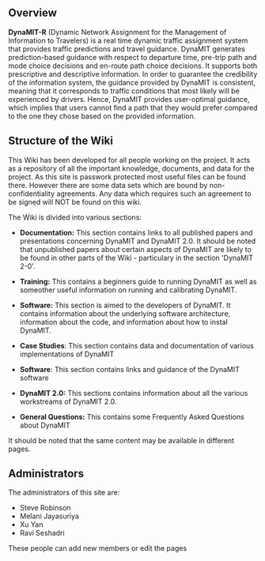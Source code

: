 ## Overview

**DynaMIT-R** (Dynamic Network Assignment for the Management of
Information to Travelers) is a real time dynamic traffic assignment
system that provides traffic predictions and travel guidance. DynaMIT
generates prediction-based guidance with respect to departure time,
pre-trip path and mode choice decisions and en-route path choice
decisions. It supports both prescriptive and descriptive information. In
order to guarantee the credibility of the information system, the
guidance provided by DynaMIT is consistent, meaning that it corresponds
to traffic conditions that most likely will be experienced by drivers.
Hence, DynaMIT provides user-optimal guidance, which implies that users
cannot find a path that they would prefer compared to the one they chose
based on the provided information.

## Structure of the Wiki

This Wiki has been developed for all people working on the project. It
acts as a repository of all the important knowledge, documents, and data
for the project. As this site is passwork protected most useful files
can be found there. However there are some data sets which are bound by
non-confidentiality agreements. Any data which requires such an
agreement to be signed will NOT be found on this wiki.

The Wiki is divided into various sections:

  - **Documentation:** This section contains links to all published
    papers and presentations concerning DynaMIT and DynaMIT 2.0. It
    should be noted that unpublished papers about certain aspects of
    DynaMIT are likely to be found in other parts of the Wiki -
    particulary in the section 'DynaMIT 2-0'.

<!-- end list -->

  - **Training:** This contains a beginners guide to running DynaMIT as
    well as someother useful information on running and calibrating
    DynaMIT.

<!-- end list -->

  - **Software:** This section is aimed to the developers of DynaMIT. It
    contains information about the underlying software architecture,
    information about the code, and information about how to instal
    DynaMIT.

<!-- end list -->

  - **Case Studies**: This section contains data and documentation of
    various implementations of DynaMIT

<!-- end list -->

  - **Software**: This section contains links and guidance of the
    DynaMIT software

<!-- end list -->

  - **DynaMIT 2.0:** This sections contains information about all the
    various workstreams of DynaMIT 2.0.

<!-- end list -->

  - **General Questions:** This contains some Frequently Asked Questions
    about DynaMIT

It should be noted that the same content may be available in different
pages.

## Administrators

The administrators of this site are:

  - Steve Robinson
  - Melani Jayasuriya
  - Xu Yan
  - Ravi Seshadri

These people can add new members or edit the pages